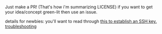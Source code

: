 Just make a PR! (That's how i'm summarizing LICENSE)
if you want to get your idea/concept green-lit then use an issue. 

details for newbies:
you'll want to read through [this to establish an SSH key.](https://docs.github.com/en/authentication/connecting-to-github-with-ssh/generating-a-new-ssh-key-and-adding-it-to-the-ssh-agent)
[troubleshooting](https://docs.github.com/en/authentication/troubleshooting-ssh/error-permission-denied-publickey)

